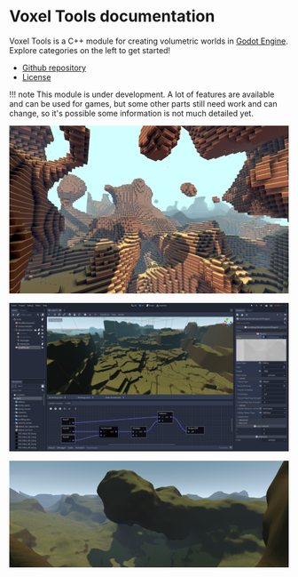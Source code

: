 Voxel Tools documentation
============================

Voxel Tools is a C++ module for creating volumetric worlds in [Godot Engine](https://godotengine.org/).  
Explore categories on the left to get started!

- [Github repository](https://github.com/Zylann/godot_voxel)
- [License](https://github.com/Zylann/godot_voxel/blob/master/LICENSE.md)

!!! note
    This module is under development. A lot of features are available and can be used for games, but some other parts still need work and can change, so it's possible some information is not much detailed yet.

![Blocky screenshot](images/blocky_screenshot.webp)

![Editor screenshot](images/graph_in_editor_with_fast_noise_lite.webp)

![Smooth screenshot](images/smooth_screenshot.webp)


